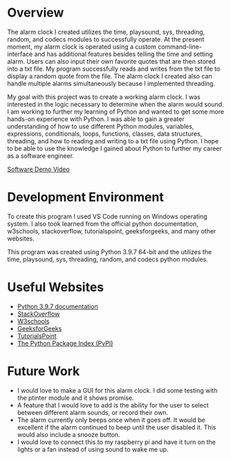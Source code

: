 # Overview

The alarm clock I created utilizes the time, playsound, sys, threading, random, and codecs modules to successfully operate. At the present moment, my alarm clock is operated using a custom command-line-interface and has additional features besides telling the time and setting alarm. Users can also input their own favorite quotes that are then stored into a txt file. My program successfully reads and writes from the txt file to display a random quote from the file. The alarm clock I created also can handle multiple alarms simultaneously because I implemented threading. 

My goal with this project was to create a working alarm clock. I was interested in the logic necessary to determine when the alarm would sound. I am working to further my learning of Python and wanted to get some more hands-on experience with Python. I was able to gain a greater understanding of how to use different Python modules, variables, expressions, conditionals, loops, functions, classes, data structures, threading, and how to reading and writing to a txt file using Python. I hope to be able to use the knowledge I gained about Python to further my career as a software engineer. 

[Software Demo Video](http://youtu.be/3xOE100ldI0?hd=1)

# Development Environment

To create this program I used VS Code running on Windows operating system. I also took learned from the official python documentation, w3schools, stackoverflow, tutorialspoint, geeksforgeeks, and many other websites.

This program was created using Python 3.9.7 64-bit and the utilizes the time, playsound, sys, threading, random, and codecs python modules.

# Useful Websites

* [Python 3.9.7 documentation](https://docs.python.org/3/)
* [StackOverflow](https://stackoverflow.com/questions/tagged/python)
* [W3schools](https://www.w3schools.com/python/default.asp)
* [GeeksforGeeks](https://www.geeksforgeeks.org/python-programming-language/)
* [TutorialsPoint](https://www.tutorialspoint.com/python/index.htm)
* [The Python Package Index (PyPI)](https://pypi.org)



# Future Work

* I would love to make a GUI for this alarm clock. I did some testing with the ptinter module and it shows promise.
* A feature that I would love to add is the ability for the user to select between different alarm sounds, or record their own.
* The alarm currently only beeps once when it goes off. It would be excellent if the alarm continued to beep until the user disabled it. This would also include a snooze button.
* I would love to connect this to my raspberry pi and have it turn on the lights or a fan instead of using sound to wake me up. 